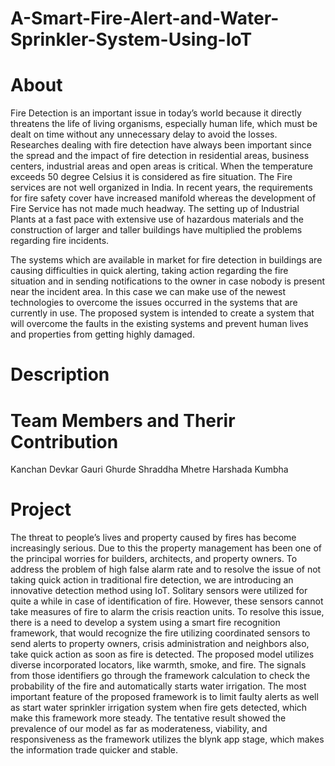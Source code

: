 # A-Smart-Fire-Alert-and-Water-Sprinkler-System-Using-IoT
# About
Fire Detection is an important issue in today’s world because it directly threatens the life of living organisms, especially human life, which must be dealt on time without any unnecessary delay to avoid the losses. Researches dealing with fire detection have always been important since the spread and the impact of fire detection in residential areas, business centers, industrial areas and open areas is critical. When the temperature exceeds 50 degree Celsius it is considered as fire situation. The Fire services are not well organized in India. In recent years, the requirements for fire safety cover have increased manifold whereas the development of Fire Service has not made much headway. The setting up of Industrial Plants at a fast pace with extensive use of hazardous materials and the construction of larger and taller buildings have multiplied the problems regarding fire incidents.  

The systems which are available in market for fire detection in buildings are causing difficulties in quick alerting, taking action regarding the fire situation and in sending notifications to the owner in case nobody is present near the incident area. In this case we can make use of the newest technologies to overcome the issues occurred in the systems that are currently in use. The proposed system is intended to create a system that will overcome the faults in the existing systems and prevent human lives and properties from getting highly damaged.

# Description


# Team Members and Therir Contribution
Kanchan Devkar 
Gauri Ghurde
Shraddha  Mhetre
Harshada Kumbha

# Project
The threat to people’s lives and property caused by fires has become increasingly serious. Due to this the property management has been one of the principal worries for builders, architects, and property owners. To address the problem of high false alarm rate and to resolve the issue of not taking quick action in traditional fire detection, we are introducing an innovative detection method using IoT. Solitary sensors were utilized for quite a while in case of identification of fire. However, these sensors cannot take measures of fire to alarm the crisis reaction units. To resolve this issue, there is a need to develop a system using a smart fire recognition framework, that would recognize the fire utilizing coordinated sensors to send alerts to property owners, crisis administration and neighbors also, take quick action as soon as fire is detected. The proposed model utilizes diverse incorporated locators, like warmth, smoke, and fire. The signals from those identifiers go through the framework calculation to check the probability of the fire and automatically starts water irrigation. The most important feature of the proposed framework is to limit faulty alerts as well as start water sprinkler irrigation system when fire gets detected, which make this framework more steady. The tentative result showed the prevalence of our model as far as moderateness, viability, and responsiveness as the framework utilizes the blynk app stage, which makes the information trade quicker and stable.


